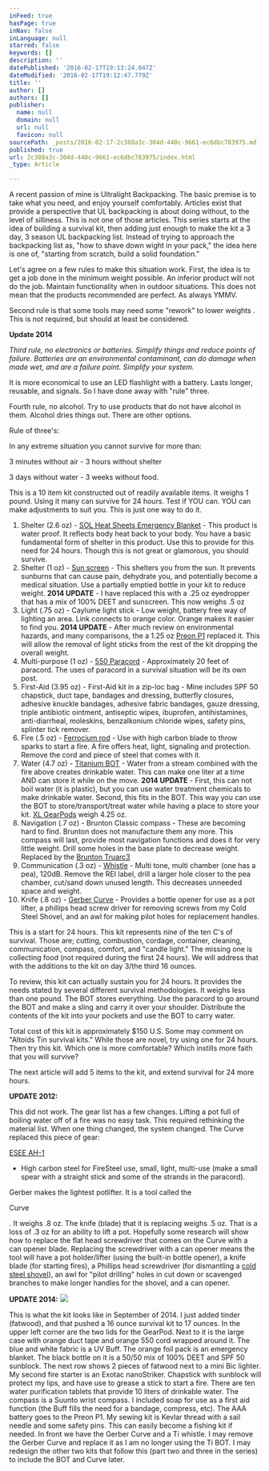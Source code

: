 ```yaml
---
inFeed: true
hasPage: true
inNav: false
inLanguage: null
starred: false
keywords: []
description: ''
datePublished: '2016-02-17T19:13:24.047Z'
dateModified: '2016-02-17T19:12:47.779Z'
title: ''
author: []
authors: []
publisher:
  name: null
  domain: null
  url: null
  favicon: null
sourcePath: _posts/2016-02-17-2c388a3c-304d-440c-9661-ec6dbc783975.md
published: true
url: 2c388a3c-304d-440c-9661-ec6dbc783975/index.html
_type: Article

---
```

A recent passion of mine is Ultralight Backpacking.  The basic premise is to take what you need, and enjoy yourself comfortably.  Articles exist that provide a perspective that UL backpacking is about doing without, to the level of silliness.  This is not one of those articles.  This series starts at the idea of building a survival kit, then adding just enough to make the kit a 3 day, 3 season UL backpacking list.  Instead of trying to approach the backpacking list as, "how to shave down wight in your pack," the idea here is one of, "starting from scratch, build a solid foundation."

Let's agree on a few rules to make this situation work.  First, the idea is to get a job done in the minimum weight possible.  An inferior product will not do the job.  Maintain functionality when in outdoor situations.  This does not mean that the products recommended are perfect.  As always YMMV.

Second rule is that some tools may need some "rework" to lower weights .  This is not required, but should at least be considered.

**Update 2014**

_Third rule, no electronics or batteries.  Simplify things and reduce points of failure.  Batteries are an environmental contaminant, can do damage when made wet, and are a failure point.  Simplify your system._

It is more economical to use an LED flashlight with a battery.  Lasts longer, reusable, and signals. So I have done away with "rule" three.

Fourth rule, no alcohol.  Try to use products that do not have alcohol in them.  Alcohol dries things out.  There are other options.

Rule of three's:

In any extreme situation you cannot survive for more than:

3 minutes without air - 3 hours without shelter

3 days without water - 3 weeks without food.

This is a 10 item kit constructed out of readily available items.  It weighs 1 pound.  Using it many can survive for 24 hours.  Test if YOU can.  YOU can make adjustments to suit you.  This is just one way to do it.

1. Shelter (2.6 oz) - [SOL Heat Sheets Emergency Blanket][0] - This product is water proof.  It reflects body heat back to your body.  You have a basic fundamental form of shelter in this product.  Use this to provide for this need for 24 hours.  Though this is not great or glamorous, you should survive.
2. Shelter (1 oz) - [Sun screen][1] - This shelters you from the sun.  It prevents sunburns that can cause pain, dehydrate you, and potentially become a medical situation.  Use a partially emptied bottle in your kit to reduce weight. **2014 UPDATE** - I have replaced this with a .25 oz eyedropper that has a mix of 100% DEET and sunscreen. This now weighs .5 oz
3. Light (.75 oz) - Caylume light stick - Low weight, battery free way of lighting an area.  Link connects to orange color.  Orange makes it easier to find you. **2014 UPDATE** - After much review on environmental hazards, and many comparisons, the a 1.25 oz [Preon P1][2] replaced it. This will allow the removal of light sticks from the rest of the kit dropping the overall weight.
4. Multi-purpose (1 oz) - [550 Paracord][3] - Approximately 20 feet of paracord.  The uses of paracord in a survival situation will be its own post.
5. First-Aid (3.95 oz) - First-Aid kit in a zip-loc bag - Mine includes SPF 50 chapstick, duct tape, bandages and dressing, butterfly closures, adhesive knuckle bandages, adhesive fabric bandages, gauze dressing, triple antibiotic ointment, antiseptic wipes, ibuprofen, antihistamines, anti-diarrheal, moleskins, benzalkonium chloride wipes, safety pins, splinter tick remover.
6. Fire (.5 oz) - [Ferrocium rod][4] - Use with high carbon blade to throw sparks to start a fire.  A fire offers heat, light, signaling and protection.  Remove the cord and piece of steel that comes with it.
7. Water (4.7 oz) - [Titanium BOT][5] - Water from a stream combined with the fire above creates drinkable water.  This can make one liter at a time AND can store it while on the move. **2014 UPDATE** - First, this can not boil water (it is plastic), but you can use water treatment chemicals to make drinkable water. Second, this fits in the BOT. This way you can use the BOT to store/transport/treat water while having a place to store your kit. [XL GearPods][6] weigh 4.25 oz.
8. Navigation (.7 oz) - Brunton Classic compass - These are becoming hard to find.  Brunton does not manufacture them any more.  This compass will last, provide most navigation functions and does it for very little weight.  Drill some holes in the base plate to decrease weight.  Replaced by the [Brunton Truarc3][7]
9. Communication (.3 oz) - [Whistle][8] - Multi tone, multi chamber (one has a pea), 120dB.  Remove the REI label, drill a larger hole closer to the pea chamber, cut/sand down unused length.  This decreases unneeded space and weight.
10. Knife (.8 oz) - [Gerber Curve][9] - Provides a bottle opener for use as a pot lifter, a phillips head screw driver for removing screws from my Cold Steel Shovel, and an awl for making pilot holes for replacement handles.

This is a start for 24 hours.  This kit represents nine of the ten C's of survival.  Those are; cutting, combustion, cordage, container, cleaning, communication, compass, comfort, and "candle light."  The missing one is collecting food (not required during the first 24 hours).  We will address that with the additions to the kit on day 3/the third 16 ounces.

To review, this kit can actually sustain you for 24 hours.  It provides the needs stated by several different survival methodologies.  It weighs less than one pound.  The BOT stores everything.  Use the paracord to go around the BOT and make a sling and carry it over your shoulder.  Distribute the contents of the kit into your pockets and use the BOT to carry water.

Total cost of this kit is approximately $150 U.S.  Some may comment on "Altoids Tin survival kits."  While those are novel, try using one for 24 hours.  Then try this kit.  Which one is more comfortable?  Which instills more faith that you will survive?

The next article will add 5 items to the kit, and extend survival for 24 more hours.

**UPDATE 2012:**

This did not work.  The gear list has a few changes.  Lifting a pot full of boiling water off of a fire was no easy task.  This required rethinking the material list.  When one thing changed, the system changed.  The Curve replaced this piece of gear:

[ESEE AH-1][10]

- High carbon steel for FireSteel use, small, light, multi-use (make a small spear with a straight stick and some of the strands in the paracord).

Gerber makes the lightest potlifter.  It is a tool called the 

Curve

.  It weighs .8 oz.  The knife (blade) that it is replacing weighs .5 oz.  That is a loss of .3 oz for an ability to lift a pot.  Hopefully some research will show how to replace the flat head screwdriver that comes on the Curve with a can opener blade.  Replacing the screwdriver with a can opener means the tool will have a pot holder/lifter (using the built-in bottle opener), a knife blade (for starting fires), a Phillips head screwdriver (for dismantling a [cold steel shovel][11]), an awl for "pilot drilling" holes in cut down or scavenged branches to make longer handles for the shovel, and a can opener.

**UPDATE 2014:**
![](https://the-grid-user-content.s3-us-west-2.amazonaws.com/c070ad1c-209f-4b7c-91d3-ee7732ac9784.png)

This is what the kit looks like in September of 2014\.  I just added tinder (fatwood), and that pushed a 16 ounce survival kit to 17 ounces.  In the upper left corner are the two lids for the GearPod.  Next to it is the large case with orange duct tape and orange 550 cord wrapped around it.  The blue and white fabric is a UV Buff.  The orange foil pack is an emergency blanket.  The black bottle on it is a 50/50 mix of 100% DEET and SPF 50 sunblock.  The next row shows 2 pieces of fatwood next to a mini Bic lighter.  My second fire starter is an Exotac nanoStriker.  Chapstick with sunblock will protect my lips, and have use to grease a stick to start a fire.  There are ten water purification tablets that provide 10 liters of drinkable water.  The compass is a Suunto wrist compass.   I included soap for use as a first aid function (the Buff fills the need for a bandage, compress, etc).  The AAA battery goes to the Preon P1\.  My sewing kit is Kevlar thread with a sail needle and some safety pins.  This can easily become a fishing kit if needed.  In front we have the Gerber Curve and a Ti whistle.  I may remove the Gerber Curve and replace it as I am no longer using the Ti BOT.  I may redesign the other two kits that follow this (part two and three in the series) to include the BOT and Curve later.

[0]: http://www.adventuremedicalkits.com/survival/shelter/survive-outdoors-longer-emergency-blanket.html
[1]: http://www.kinesys.com/collections/spray/products/spf-50-alcohol-free-spray-sunscreen-30ml
[2]: http://www.amazon.com/FOURSEVENS-Preon-Flashlight-Finish-lumens/dp/B00914USH6
[3]: http://www.amazon.com/Rothco-Paracord-100ft-Safety-Orange/dp/B004D5SJ1A/ref=sr_1_2?ie=UTF8&qid=1362330354&sr=8-2&keywords=orange+550+paracord
[4]: http://www.amazon.com/Light-Fire-Original-Swedish-FireSteel/dp/B0013L4CH2/ref=sr_1_4?s=sporting-goods&ie=UTF8&qid=1362331333&sr=1-4&keywords=light+my+fire+firesteel
[5]: http://www.vargooutdoors.com/titanium-bot-bottle-pot.html#.VsTEMMeFl0c
[6]: http://www.gearpods.com/ProductDetails.asp?ProductCode=GP%2D4
[7]: http://www.amazon.com/Brunton-TruArc3-Baseplate-Scouting-Compass/dp/B00IL6LFPE
[8]: http://www.rei.com/product/761180/rei-tri-power-safety-whistle-orange
[9]: http://www.rei.com/product/787216/gerber-curve-pocket-tool
[10]: https://www.eseeknives.com/arrowhead.htm
[11]: https://www.youtube.com/watch?v=jq8MtSbSq8w